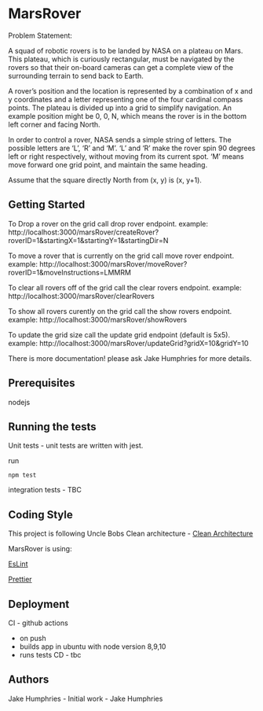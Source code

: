 # MarsRover
Problem Statement:

A squad of robotic rovers is to be landed by NASA on a plateau on Mars. This plateau, which is curiously rectangular, must be navigated by the rovers so that their on-board cameras can get a complete view of the surrounding terrain to send back to Earth.

A rover’s position and the location is represented by a combination of x and y coordinates and a letter representing one of the four cardinal compass points. The plateau is divided up into a grid to simplify navigation. An example position might be 0, 0, N, which means the rover is in the bottom left corner and facing North.

In order to control a rover, NASA sends a simple string of letters. The possible letters are ‘L’, ‘R’ and ‘M’. ‘L’ and ‘R’ make the rover spin 90 degrees left or right respectively, without moving from its current spot. ‘M’ means move forward one grid point, and maintain the same heading.

Assume that the square directly North from (x, y) is (x, y+1).

## Getting Started

To Drop a rover on the grid call drop rover endpoint. 
example: http://localhost:3000/marsRover/createRover?roverID=1&startingX=1&startingY=1&startingDir=N

To move a rover that is currently on the grid call move rover endpoint.
example: http://localhost:3000/marsRover/moveRover?roverID=1&moveInstructions=LMMRM

To clear all rovers off of the grid call the clear rovers endpoint.
example: http://localhost:3000/marsRover/clearRovers

To show all rovers curently on the grid call the show rovers endpoint.
example: http://localhost:3000/marsRover/showRovers

To update the grid size call the update grid endpoint (default is 5x5).
example: http://localhost:3000/marsRover/updateGrid?gridX=10&gridY=10

There is more documentation! please ask Jake Humphries for more details. 

## Prerequisites
nodejs

## Running the tests
Unit tests - unit tests are written with jest. 

run 

```npm test```

integration tests - TBC 

## Coding Style

This project is following Uncle Bobs Clean architecture - [Clean Architecture](https://blog.cleancoder.com/)

MarsRover is using: 

[EsLint](https://eslint.org/)

[Prettier](https://github.com/prettier/prettier)

## Deployment 
CI - github actions
- on push
- builds app in ubuntu with node version 8,9,10
- runs tests
CD - tbc 

## Authors
Jake Humphries - Initial work - Jake Humphries
